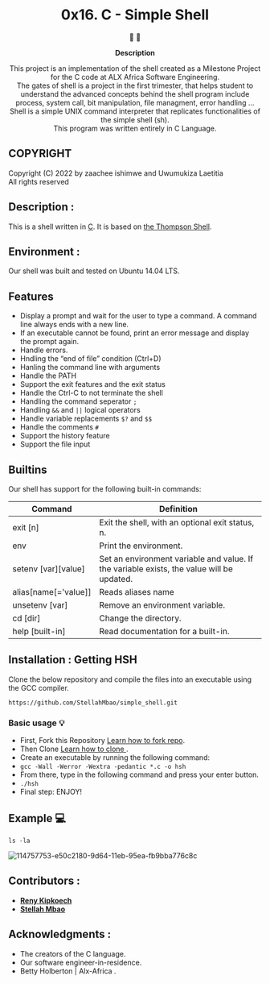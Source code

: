 <h1 align="center">
  0x16. C - Simple Shell
</h1>

<p align="center">
   📄 🚀
</p>

<p align="center">
  <strong>
   Description
  </strong>
</p>

<p align="center">
This project is an implementation of the shell created as a Milestone Project for the C code at ALX Africa Software Engineering. </br>
The gates of shell is a project in the first trimester, that helps student to understand the advanced
concepts behind the shell program include process, system call, bit manipulation, file managment, error handling ... </br>
Shell is a simple UNIX command interpreter that replicates functionalities of the simple shell (sh). </br>
This program was written entirely in C Language.
</p>

## COPYRIGHT
Copyright (C) 2022 by zaachee ishimwe and Uwumukiza Laetitia</br>
All rights reserved

 ## Description :
This is a shell written in [C](https://en.wikipedia.org/wiki/C_(programming_language)).
It is based on [the Thompson Shell](https://en.wikipedia.org/wiki/Thompson_shell).

## Environment :

Our shell was built and tested on  Ubuntu 14.04 LTS.

## Features
* Display a prompt and wait for the user to type a command. A command line always ends with a new line.
* If an executable cannot be found, print an error message and display the prompt again.
* Handle errors.
* Hndling the “end of file” condition (Ctrl+D)
* Hanling the command line with arguments
* Handle the PATH
* Support the exit features and the exit status
* Handle the Ctrl-C to not terminate the shell
* Handling the command seperator `;`
* Handling `&&` and `||` logical operators
* Handle variable replacements `$?` and `$$`
* Handle the comments `#`
* Support the history feature
* Support the file input

## Builtins
Our shell has support for the following built-in commands:

| Command             | Definition                                                                                |
| ------------------- | ----------------------------------------------------------------------------------------- |
| exit [n]            | Exit the shell, with an optional exit status, n.                                          |
| env                 | Print the environment.                                                                    |
| setenv [var][value] | Set an environment variable and value. If the variable exists, the value will be updated. |
| alias[name[='value]]| Reads aliases name                                                                        |
| unsetenv [var]      | Remove an environment variable.                                                           |
| cd [dir]            | Change the directory.                                                                     |
| help [built-in]     | Read documentation for a built-in.                                                        |


 ## Installation : Getting HSH
 
Clone the below repository and compile the files into an executable using the GCC compiler.
```
https://github.com/StellahMbao/simple_shell.git
```

### Basic usage :bulb:
- First, Fork this Repository [Learn how to fork repo](https://docs.github.com/en/github/getting-started-with-github/fork-a-repo).
- Then Clone [Learn how to clone ](https://docs.github.com/en/github/creating-cloning-and-archiving-repositories/cloning-a-repository).
- Create an executable by running the following command:
- `gcc -Wall -Werror -Wextra -pedantic *.c -o hsh`
- From there, type in the following command and press your enter button.
- `./hsh`
- Final step: ENJOY!


## Example :computer:
```
ls -la
```
![114757753-e50c2180-9d64-11eb-95ea-fb9bba776c8c](https://user-images.githubusercontent.com/57016982/186711943-65abad4d-eedf-4d65-947d-3710e189bdee.png)

## Contributors :
* [**Reny Kipkoech**](https://github.com/Tr-reny)
* [**Stellah Mbao**](https://github.com/StellahMbao)

## Acknowledgments :
- The creators of the C language.
- Our software engineer-in-residence.
- Betty Holberton | Alx-Africa .
